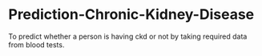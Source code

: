 # Prediction-Chronic-Kidney-Disease
To predict whether a person is having ckd or not by taking required data from blood tests.
